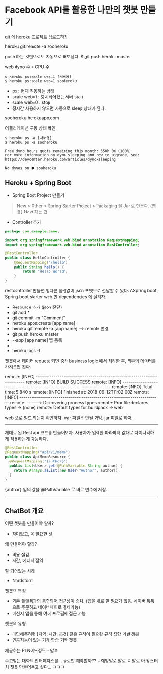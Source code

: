 # Facebook API를 활용한 나만의 챗봇 만들기

git 에 heroku 프로젝트 업로드하기

heroku git:remote -a sooheroku

push 하는 것만으로도 자동으로 배포된다.
$ git push heroku master

web dyno 수 = CPU 수
```
$ heroku ps:scale web=1 [서버명]
$ heroku ps:scale web=1 sooheroku
```
- ps : 현재 작동하는 상태
- scale web=1 : 중지되어있는 서버 start
- scale web=0 : stop
- 장시간 사용하지 않으면 자동으로 sleep 상태가 된다.

sooheroku.herokuapp.com


어플리케이션 구동 상태 확인
```
$ heroku ps -a [서버명]
$ heroku ps -a sooheroku

Free dyno hours quota remaining this month: 550h 0m (100%)
For more information on dyno sleeping and how to upgrade, see:
https://devcenter.heroku.com/articles/dyno-sleeping

No dynos on ⬢ sooheroku
```

## Heroku + Spring Boot

- Spring Boot Project 만들기
> New > Other > Spring Starter Project > Packaging 을 Jar 로 만든다. (웹용)
> Next 하는 건 
- Controller 추가
```java
package com.example.demo;

import org.springframework.web.bind.annotation.RequestMapping;
import org.springframework.web.bind.annotation.RestController;

@RestController
public class HelloController {
	@RequestMapping("/hello")
	public String hello() {
		return "Hello World";
	}
}

```
restcontroller 만들면 
별다른 옵션없이 json 포맷으로 전달할 수 있다.
ASpring boot,
Spring boot starter web 만 dependencies 에 살리자.


- Resource 추가 (json 전달)
- git add *
- git commit -m "Comment"
- heroku apps:create [app name]
- heroku git:remote -a [app name] --> remote 변경
- git push heroku master
- --app [app name] 앱 등록
- 
- heroku logs -t

챗봇에서 데이터 request 되면 중간 business logic 에서 처리한 후, 외부의 데이터를 가져오면 된다.

remote:        [INFO] ------------------------------------------------------------------------
remote:        [INFO] BUILD SUCCESS
remote:        [INFO] ------------------------------------------------------------------------
remote:        [INFO] Total time: 5.840 s
remote:        [INFO] Finished at: 2018-06-12T11:02:00Z
remote:        [INFO] ------------------------------------------------------------------------
remote: -----> Discovering process types
remote:        Procfile declares types     -> (none)
remote:        Default types for buildpack -> web

web 으로 빌드 되는지 확인하자. war 파일은 안될 거임. jar 파일로 하자.

---
제대로 된 Rest api 코드를 만들어보자.
사용자가 입력한 파라미터 값대로 다이나믹하게 적용하는게 가능하다.

```java
@RestController
@RequestMapping("api/v1/memo")
public class ApiMemoResource {
  @RequestMapping("{author}")
  public List<User> get(@PathVariable String author) {
    return Arrays.asList(new User("Author", author));
  }
}
```
{author} 임의 값을 @PathVariable 로 바로 변수에 저장.

---

## ChatBot 개요

어떤 챗봇을 만들어야 할까?
- 재미있고, 꼭 필요한 것

왜 만들어야 할까?
- 비용 절감
- 시간, 에너지 절약

잘 되어있는 사례
- Nordstorm

챗봇의 특징
- 기존 플랫폼과의 통합되어 접근성이 쉽다. (앱을 새로 깔 필요가 없음. 네이버 톡톡으로 주문하고 네이버페이로 결제가능)
- 메신저 앱을 통해 여러 프로필에 접근 가능

챗봇의 유형
- 대답해주려면 [지역, 시간, 조건] 같은 규칙이 필요한 규칙 집합 기반 챗봇
- 인공지능이 있는 기계 학습 기반 챗봇

제공하는 PLN어느정도  -
말ㄹ 

주고받는 대화의 인터페이스를... 글로만 해야할까??
ㄴ뢔방말로 말로 ㅇ
말로
아 맘스터치 챗봇 만들어주고 싶다... ㅋㅋㅋ
